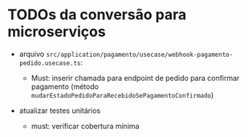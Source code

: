 # TODOs da conversão para microserviços

* arquivo `src/application/pagamento/usecase/webhook-pagamento-pedido.usecase.ts`:
  * Must: inserir chamada para endpoint de pedido para confirmar pagamento (método `mudarEstadoPedidoParaRecebidoSePagamentoConfirmado`)

* atualizar testes unitários
  * must: verificar cobertura mínima 
